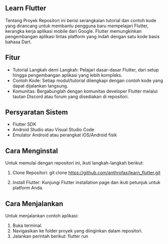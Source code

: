 ## Learn Flutter
Tentang Proyek
Repositori ini berisi serangkaian tutorial dan contoh kode yang dirancang untuk membantu pengguna baru mempelajari Flutter, kerangka kerja aplikasi mobile dari Google. Flutter memungkinkan pengembangan aplikasi lintas platform yang indah dengan satu kode basis bahasa Dart.

## Fitur
- Tutorial Langkah demi Langkah: Pelajari dasar-dasar Flutter, dari setup hingga pengembangan aplikasi yang lebih kompleks.
- Contoh Kode: Setiap modul/tutorial dilengkapi dengan contoh kode yang dapat dijalankan langsung.
- Komunitas: Bergabunglah dengan komunitas developer Flutter melalui tautan Discord atau forum yang disediakan di repositori.

## Persyaratan Sistem
- Flutter SDK
- Android Studio atau Visual Studio Code
- Emulator Android atau perangkat iOS/Android fisik

## Cara Menginstal
Untuk memulai dengan repositori ini, ikuti langkah-langkah berikut:
1. Clone Repositori:
git clone https://github.com/anthrofax/learn_flutter.git

2. Install Flutter:
Kunjungi Flutter installation page dan ikuti petunjuk untuk platform Anda.

## Cara Menjalankan
Untuk menjalankan contoh aplikasi:
1. Buka terminal.
2. Navigasikan ke folder proyek yang diinginkan dalam repositori.
3. Jalankan perintah berikut:
flutter run
